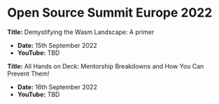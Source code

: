 # Open Source Summit Europe 2022

**Title:** Demystifying the Wasm Landscape: A primer
- **Date:** 15th September 2022
- **YouTube:** TBD

**Title:** All Hands on Deck: Mentorship Breakdowns and How You Can Prevent Them!
- **Date:** 16th September 2022
- **YouTube:** TBD
